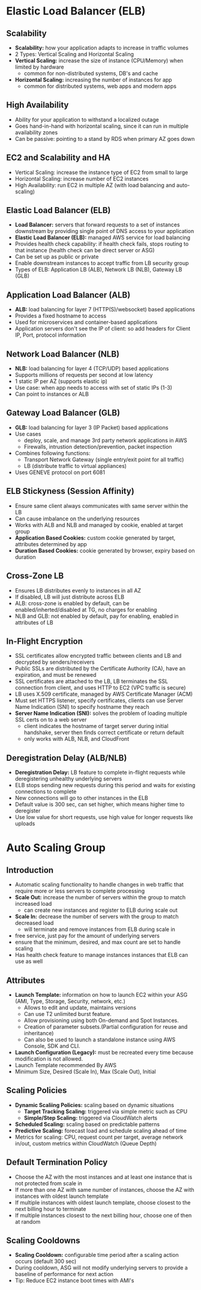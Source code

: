 # Elastic Load Balancer (ELB)

## Scalability
- **Scalability:** how your application adapts to increase in traffic volumes
- 2 Types: Vertical Scaling and Horizontal Scaling
- **Vertical Scaling:** increase the size of instance (CPU/Memory) when limited by hardware
    - common for non-distributed systems, DB's and cache
- **Horizontal Scaling:** increasing the number of instances for app
    - common for distributed systems, web apps and modern apps

## High Availability
- Ability for your application to withstand a localized outage
- Goes hand-in-hand with horizontal scaling, since it can run in multiple availability zones
- Can be passive: pointing to a stand by RDS when primary AZ goes down

## EC2 and Scalability and HA
- Vertical Scaling: increase the instance type of EC2 from small to large
- Horizontal Scaling: increase number of EC2 instances
- High Availability: run EC2 in multiple AZ (with load balancing and auto-scaling)

## Elastic Load Balancer (ELB)
- **Load Balancer:** servers that forward requests to a set of instances downstream by providing single point of DNS access to your application
- **Elastic Load Balancer (ELB):** managed AWS service for load balancing
- Provides health check capability: if health check fails, stops routing to that instance (health check can be direct server or ASG)
- Can be set up as public or private
- Enable downstream instances to accept traffic from LB security group
- Types of ELB: Application LB (ALB), Network LB (NLB), Gateway LB (GLB)

## Application Load Balancer (ALB)
- **ALB:** load balancing for layer 7 (HTTP(S)/websocket) based applications
- Provides a fixed hostname to access
- Used for microservices and container-based applications
- Application servers don't see the IP of client: so add headers for Client IP, Port, protocol information

## Network Load Balancer (NLB)
- **NLB:** load balancing for layer 4 (TCP/UDP) based applications
- Supports millions of requests per second at low latency
- 1 static IP per AZ (supports elastic ip)
- Use case: when app needs to access with set of static IPs (1-3) 
- Can point to instances or ALB

## Gateway Load Balancer (GLB)
- **GLB:** load balancing for layer 3 (IP Packet) based applications
- Use cases
    - deploy, scale, and manage 3rd party network applications in AWS
    - Firewalls, intrustion detection/prevention, packet inspection
- Combines following functions:
    - Transport Network Gateway (single entry/exit point for all traffic)
    - LB (distribute traffic to virtual appliances)
- Uses GENEVE protocol on port 6081

## ELB Stickyness (Session Affinity)
- Ensure same client always communicates with same server within the LB
- Can cause imbalance on the underlying resources
- Works with ALB and NLB and managed by cookie, enabled at target group
- **Application Based Cookies:** custom cookie generated by target, attributes determined by app
- **Duration Based Cookies:** cookie generated by browser, expiry based on duration

## Cross-Zone LB
- Ensures LB distributes evenly to instances in all AZ
- If disabled, LB will just distribute across ELB
- ALB: cross-zone is enabled by default, can be enabled/inherted/disabled at TG, no charges for enabling
- NLB and GLB: not enabled by default, pay for enabling, enabled in attributes of LB

## In-Flight Encryption
- SSL certificates allow encrypted traffic between clients and LB and decrypted by senders/receivers
- Public SSLs are distributed by the Certificate Authority (CA), have an expiration, and must be renewed
- SSL certificates are attached to the LB, LB terminates the SSL connection from client, and uses HTTP to EC2 (VPC traffic is secure)
- LB uses X.509 certificate, managed by AWS Certificate Manager (ACM)
- Must set HTTPS listener, specify certificates, clients can use Server Name Indication (SNI) to specify hostname they reach
- **Server Name Indication (SNI):** solves the problem of loading multiple SSL certs on to a web server
    - client indicates the hostname of target server during initial handshake, server then finds correct certificate or return default
    - only works with ALB, NLB, and CloudFront

## Deregistration Delay (ALB/NLB)
- **Deregistration Delay:** LB feature to complete in-flight requests while deregistering unhealthy underlying servers
- ELB stops sending new requests during this period and waits for existing connections to complete
- New connections will go to other instances in the ELB
- Default value is 300 sec, can set higher, which means higher time to deregister
- Use low value for short requests, use high value for longer requests like uploads

# Auto Scaling Group

## Introduction
- Automatic scaling functionality to handle changes in web traffic that require more or less servers to complete processing
- **Scale Out:** increase the number of servers within the group to match increased load
    - can create new instances and register to ELB during scale out
- **Scale In:** decrease the number of servers with the group to match decreased load
    - will terminate and remove instances from ELB during scale in
- free service, just pay for the amount of underlying servers
- ensure that the minimum, desired, and max count are set to handle scaling
- Has health check feature to manage instances instances that ELB can use as well

## Attributes
- **Launch Template:** information on how to launch EC2 within your ASG (AMI, Type, Storage, Security, network, etc.)
    - Allows to edit and update, maintains versions
    - Can use T2 unlimited burst feature.
    - Allow provisioning using both On-demand and Spot Instances.
    - Creation of parameter subsets.(Partial configuration for reuse and inheritance)
    - Can also be used to launch a standalone instance using AWS Console, SDK and CLI.
- **Launch Configuration (Legacy):** must be recreated every time because modification is not allowed.
- Launch Template recommended By AWS
- Minimum Size, Desired (Scale In), Max (Scale Out), Initial

## Scaling Policies
- **Dynamic Scaliing Policies:** scaling based on dynamic situations
    - **Target Tracking Scaling:** triggered via simple metric such as CPU
    - **Simple/Step Scaling:** triggered via CloudWatch alerts
- **Scheduled Scaling:** scaling based on predictable patterns
- **Predictive Scaling:** forecast load and schedule scaling ahead of time
- Metrics for scaling: CPU, request count per target, average network in/out, custom metrics within CloudWatch (Queue Depth)

## Default Termination Policy
- Choose the AZ with the most instances and at least one instance that is not protected from scale in
- If more than one AZ with same number of instances, choose the AZ with instances with oldest launch template
- If multiple instances with oldest launch template, choose closest to the next billing hour to terminate
- If multiple instances closest to the next billing hour, choose one of then at random

## Scaling Cooldowns
- **Scaling Cooldown:** configurable time period after a scaling action occurs (default 300 sec)
- During cooldown, ASG will not modify underlying servers to provide a baseline of performance for next action
- Tip: Reduce EC2 instance boot times with AMI's
